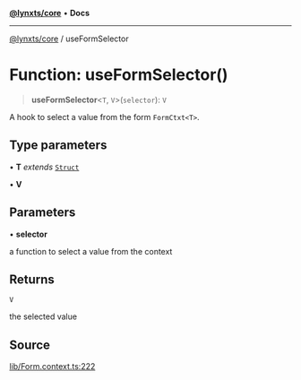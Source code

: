 [**@lynxts/core**](../README.md) • **Docs**

***

[@lynxts/core](../README.md) / useFormSelector

# Function: useFormSelector()

> **useFormSelector**\<`T`, `V`\>(`selector`): `V`

A hook to select a value from the form `FormCtxt<T>`.

## Type parameters

• **T** *extends* [`Struct`](../type-aliases/Struct.md)

• **V**

## Parameters

• **selector**

a function to select a value from the context

## Returns

`V`

the selected value

## Source

[lib/Form.context.ts:222](https://github.com/JoseLion/lynxts/blob/main/packages/core/src/lib/Form.context.ts#L222)
